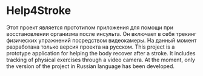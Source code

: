 # Help4Stroke
Этот проект является прототипом приложения для помощи при восстановлении организма после инсульта. Он включает в себя трекинг физических упражнений посредством видеокамеры. На данный момент разработана только версия проекта на русском. 
This project is a prototype application for helping the body recover after a stroke. It includes tracking of physical exercises through a video camera. At the moment, only the version of the project in Russian language has been developed.
